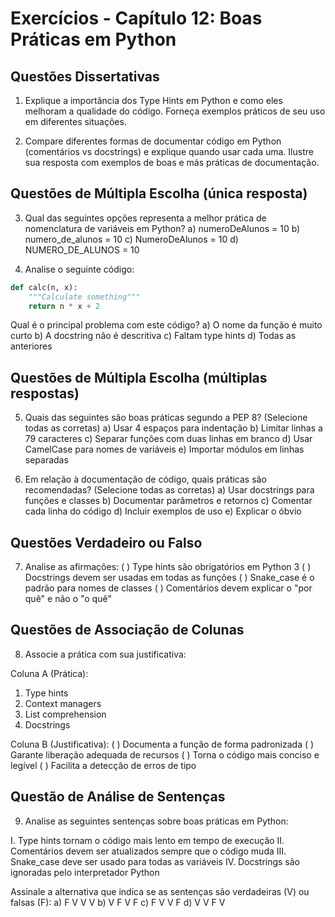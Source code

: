 # Exercícios - Capítulo 12: Boas Práticas em Python

## Questões Dissertativas

1. Explique a importância dos Type Hints em Python e como eles melhoram a qualidade do código. Forneça exemplos práticos de seu uso em diferentes situações.

2. Compare diferentes formas de documentar código em Python (comentários vs docstrings) e explique quando usar cada uma. Ilustre sua resposta com exemplos de boas e más práticas de documentação.

## Questões de Múltipla Escolha (única resposta)

3. Qual das seguintes opções representa a melhor prática de nomenclatura de variáveis em Python?
   a) numeroDeAlunos = 10
   b) numero_de_alunos = 10
   c) NumeroDeAlunos = 10
   d) NUMERO_DE_ALUNOS = 10

4. Analise o seguinte código:
```python
def calc(n, x):
    """Calculate something"""
    return n * x + 2
```
Qual é o principal problema com este código?
   a) O nome da função é muito curto
   b) A docstring não é descritiva
   c) Faltam type hints
   d) Todas as anteriores

## Questões de Múltipla Escolha (múltiplas respostas)

5. Quais das seguintes são boas práticas segundo a PEP 8? (Selecione todas as corretas)
   a) Usar 4 espaços para indentação
   b) Limitar linhas a 79 caracteres
   c) Separar funções com duas linhas em branco
   d) Usar CamelCase para nomes de variáveis
   e) Importar módulos em linhas separadas

6. Em relação à documentação de código, quais práticas são recomendadas? (Selecione todas as corretas)
   a) Usar docstrings para funções e classes
   b) Documentar parâmetros e retornos
   c) Comentar cada linha do código
   d) Incluir exemplos de uso
   e) Explicar o óbvio

## Questões Verdadeiro ou Falso

7. Analise as afirmações:
   ( ) Type hints são obrigatórios em Python 3
   ( ) Docstrings devem ser usadas em todas as funções
   ( ) Snake_case é o padrão para nomes de classes
   ( ) Comentários devem explicar o "por quê" e não o "o quê"

## Questões de Associação de Colunas

8. Associe a prática com sua justificativa:

Coluna A (Prática):
1. Type hints
2. Context managers
3. List comprehension
4. Docstrings

Coluna B (Justificativa):
( ) Documenta a função de forma padronizada
( ) Garante liberação adequada de recursos
( ) Torna o código mais conciso e legível
( ) Facilita a detecção de erros de tipo

## Questão de Análise de Sentenças

9. Analise as seguintes sentenças sobre boas práticas em Python:

I. Type hints tornam o código mais lento em tempo de execução
II. Comentários devem ser atualizados sempre que o código muda
III. Snake_case deve ser usado para todas as variáveis
IV. Docstrings são ignoradas pelo interpretador Python

Assinale a alternativa que indica se as sentenças são verdadeiras (V) ou falsas (F):
a) F V V V
b) V F V F
c) F V V F
d) V V F V
